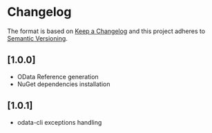 # Changelog

The format is based on [Keep a Changelog](http://keepachangelog.com/en/1.0.0/) and this project adheres to [Semantic Versioning](http://semver.org/spec/v2.0.0.html).

## [1.0.0]
- OData Reference generation
- NuGet dependencies installation

## [1.0.1]
- odata-cli exceptions handling
